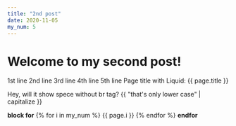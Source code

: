 ```yaml
---
title: "2nd post"
date: 2020-11-05
my_num: 5
---
```

# Welcome to my second post!
1st line
2nd line
3rd line
4th line
5th line
Page title with Liquid:
{{ page.title }}
<br>

Hey, will it show spece without br tag?
{{ "that's only lower case" | capitalize }}

**block for**
{% for i in my_num %}
  {{ page.i }}
{% endfor %}
**endfor**
